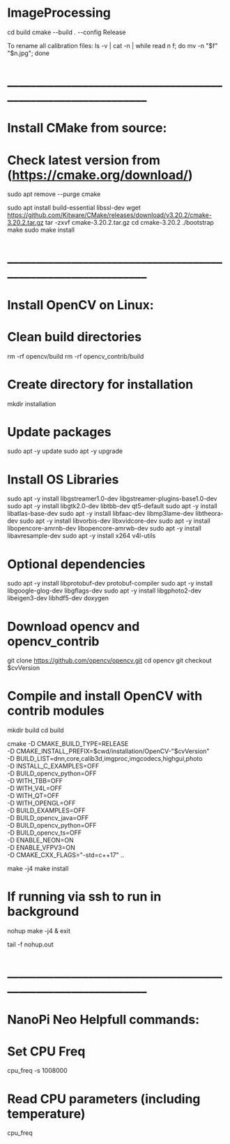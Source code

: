 # ImageProcessing

cd build
cmake --build . --config Release

To rename all calibration files:
ls -v | cat -n | while read n f; do mv -n "$f" "$n.jpg"; done 


# _____________________________________________________________
# Install CMake from source: 
# Check latest version from (https://cmake.org/download/)

sudo apt remove --purge cmake

sudo apt install build-essential libssl-dev
wget https://github.com/Kitware/CMake/releases/download/v3.20.2/cmake-3.20.2.tar.gz
tar -zxvf cmake-3.20.2.tar.gz
cd cmake-3.20.2
./bootstrap
make 
sudo make install 

# _____________________________________________________________
# Install OpenCV on Linux:

# Clean build directories
rm -rf opencv/build
rm -rf opencv_contrib/build

# Create directory for installation
mkdir installation

# Update packages
sudo apt -y update
sudo apt -y upgrade

# Install OS Libraries
sudo apt -y install libgstreamer1.0-dev libgstreamer-plugins-base1.0-dev
sudo apt -y install libgtk2.0-dev libtbb-dev qt5-default
sudo apt -y install libatlas-base-dev
sudo apt -y install libfaac-dev libmp3lame-dev libtheora-dev
sudo apt -y install libvorbis-dev libxvidcore-dev
sudo apt -y install libopencore-amrnb-dev libopencore-amrwb-dev
sudo apt -y install libavresample-dev
sudo apt -y install x264 v4l-utils

# Optional dependencies
sudo apt -y install libprotobuf-dev protobuf-compiler
sudo apt -y install libgoogle-glog-dev libgflags-dev
sudo apt -y install libgphoto2-dev libeigen3-dev libhdf5-dev doxygen

# Download opencv and opencv_contrib
git clone https://github.com/opencv/opencv.git
cd opencv
git checkout $cvVersion

# Compile and install OpenCV with contrib modules
mkdir build
cd build

cmake -D CMAKE_BUILD_TYPE=RELEASE \
-D CMAKE_INSTALL_PREFIX=$cwd/installation/OpenCV-"$cvVersion" \
-D BUILD_LIST=dnn,core,calib3d,imgproc,imgcodecs,highgui,photo \
-D INSTALL_C_EXAMPLES=OFF \
-D BUILD_opencv_python=OFF \
-D WITH_TBB=OFF \
-D WITH_V4L=OFF \
-D WITH_QT=OFF \
-D WITH_OPENGL=OFF \
-D BUILD_EXAMPLES=OFF \
-D BUILD_opencv_java=OFF \
-D BUILD_opencv_python=OFF \
-D BUILD_opencv_ts=OFF \
-D ENABLE_NEON=ON \
-D ENABLE_VFPV3=ON \
-D CMAKE_CXX_FLAGS="-std=c++17" ..
 	
make -j4
make install

# If running via ssh to run in background
nohup make -j4 & exit

tail -f nohup.out

# _____________________________________________________________
# NanoPi Neo Helpfull commands:

# Set CPU Freq
cpu_freq -s 1008000

# Read CPU parameters (including temperature)
cpu_freq